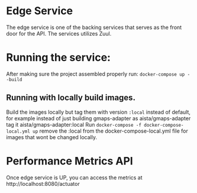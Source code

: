# Edge Service
The edge service is one of the backing services that serves as the front door for the API. The services utilizes Zuul.

# Running the service:
After making sure the project assembled properly run:  ```docker-compose up --build```

## Running with locally build images.
Build the images locally but tag them with version ```:local``` instead of default, for example instead of just building gmaps-adapter as aista/gmaps-adapter tag it aista/gmaps-adapter:local
Run ```docker-compose -f docker-compose-local.yml up```
remove the :local from the docker-compose-local.yml file for images that wont be changed locally.

# Performance Metrics API
Once edge service is UP, you can access the metrics at http://localhost:8080/actuator

